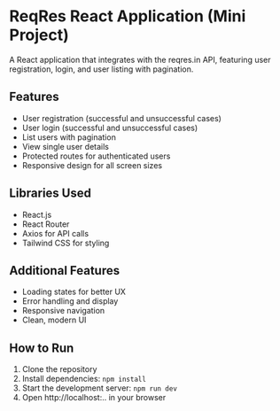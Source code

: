 # ReqRes React Application (Mini Project)

A React application that integrates with the reqres.in API, featuring user registration, login, and user listing with pagination.

## Features

- User registration (successful and unsuccessful cases)
- User login (successful and unsuccessful cases)
- List users with pagination
- View single user details
- Protected routes for authenticated users
- Responsive design for all screen sizes

## Libraries Used

- React.js
- React Router
- Axios for API calls
- Tailwind CSS for styling

## Additional Features

- Loading states for better UX
- Error handling and display
- Responsive navigation
- Clean, modern UI

## How to Run

1. Clone the repository
2. Install dependencies: `npm install`
3. Start the development server: `npm run dev`
4. Open http://localhost:.. in your browser

